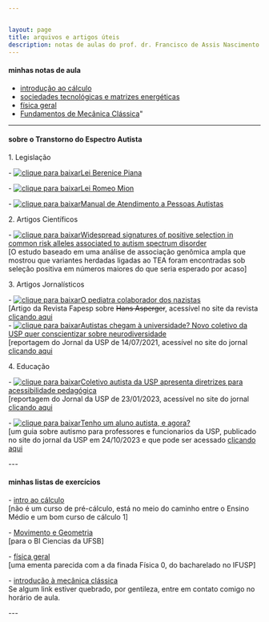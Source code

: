```yaml
---


layout: page
title: arquivos e artigos úteis
description: notas de aulas do prof. dr. Francisco de Assis Nascimento Junior da UFSB
---
```

<h4>minhas notas de aula</h4>

- [introdução ao cálculo](https://itxesco.github.io/pages/notas/introcalculo/index.html)
- [sociedades tecnológicas e matrizes energéticas](https://itxesco.github.io/pages/notas/ISC0462.html)
- [física geral](https://itxesco.github.io/pages/notas/fisicageral/index.html)  
- <a href="https://itxesco.github.io/pages/aulas/ISC0752_files/ISC0752_notas_de_aula.pdf">Fundamentos de  Mecânica Clássica</a>"

---
 <h4>sobre o Transtorno do Espectro Autista</h4>
<p>
1. Legislação
<p>
- <a href="https://itxesco.github.io/biblioteca/tea/legislacao/lei_berenice_piana.pdf"><img src="https://itxesco.github.io/imagens/icones/icons16/pdf-icon.png" alt="clique para baixar">Lei Berenice Piana</a>
<p>
- <a href="https://itxesco.github.io/biblioteca/tea/legislacao/lei_romeo_mion.pdf"><img src="https://itxesco.github.io/imagens/icones/icons16/pdf-icon.png" alt="clique para baixar">Lei Romeo Mion</a>
<p>
- <a href="https://itxesco.github.io/biblioteca/tea/legislacao/manual_de_atendimento_a_pessoas_com_transtorno_do_espectro_autista.pdf"><img src="https://itxesco.github.io/imagens/icones/icons16/pdf-icon.png" alt="clique para baixar">Manual de Atendimento a Pessoas Autistas</a>
<p>
2. Artigos Científicos
<p>
- <a href="https://itxesco.github.io/biblioteca/tea/artigos/file-3.pdf"><img src="https://itxesco.github.io/imagens/icones/icons16/pdf-icon.png" alt="clique para baixar">Widespread signatures of positive selection in common risk alleles associated to autism spectrum disorder</a><br>
[O estudo baseado em uma análise de associação genômica ampla que mostrou que variantes herdadas ligadas ao TEA foram encontradas sob seleção positiva em números maiores do que seria esperado por acaso]
<p>
3. Artigos Jornalísticos
<p>
- <a href="https://itxesco.github.io/biblioteca/tea/divulgacao/asperger_fapesp.pdf"><img src="https://itxesco.github.io/imagens/icones/icons16/pdf-icon.png" alt="clique para baixar">O pediatra colaborador dos nazistas</a><br>
[Artigo da Revista Fapesp sobre <del>Hans Asperger</del>, acessível no site da revista <a href="https://revistapesquisa.fapesp.br/o-pediatra-colaborador-dos-nazistas/">clicando aqui</a> <br>
- <a href="https://itxesco.github.io/biblioteca/tea/divulgacao/autistas_usp.pdf"><img src="https://itxesco.github.io/imagens/icones/icons16/pdf-icon.png" alt="clique para baixar">Autistas chegam à universidade? Novo coletivo da USP quer conscientizar sobre neurodiversidade</a><br>
[reportagem do Jornal da USP de 14/07/2021, acessível no site do jornal <a href="https://jornal.usp.br/universidade/autistas-chegam-a-universidade-novo-coletivo-da-usp-quer-conscientizar-sobre-neurodiversidade/">clicando aqui</a><br>
<p>
4. Educação
<p>
- <a href="https://itxesco.github.io/biblioteca/tea/educacao/coletivo_diretrizes.pdf"><img src="https://itxesco.github.io/imagens/icones/icons16/pdf-icon.png" alt="clique para baixar">Coletivo autista da USP apresenta diretrizes para acessibilidade pedagógica</a><br>
[reportagem do Jornal da USP de 23/01/2023, acessível no site do jornal <a href="https://jornal.usp.br/diversidade/coletivo-autista-da-usp-apresenta-diretrizes-para-acessibilidade-pedagogica/">clicando aqui</a> <br>
<p>
- <a href="https://itxesco.github.io/biblioteca/tea/educacao/coletivo_diretrizes.pdf"><img src="https://itxesco.github.io/imagens/icones/icons16/pdf-icon.png" alt="clique para baixar">Tenho um aluno autista, e agora?</a><br>
[um guia sobre autismo para professores e funcionarios da USP, publicado no site do jornal da USP em 24/10/2023 e que pode ser acessado <a href="https://jornal.usp.br/diversidade/coletivo-autista-da-usp-lanca-guia-com-praticas-inclusivas-voltado-para-professores-e-funcionarios/">clicando aqui</a><br>
<p>
<p>
---
 <h4>minhas listas de exercícios</h4>
<p>
- <a href="https://itxesco.github.io/pages/notas/introcalculo/listas.html">intro ao cálculo</a><br>
[não é um curso de pré-cálculo, está no meio do caminho entre o Ensino Médio e um bom curso de cálculo 1]
<p>
- <a href="https://itxesco.github.io/pages/notas/ISC0302.html">Movimento e Geometria</a><br>
[para o BI Ciencias da UFSB]
<p>
- <a href="https://itxesco.github.io/pages/notas/fisicageral/listas.html">física geral</a><br>
[uma ementa parecida com a da finada Física 0, do bacharelado no IFUSP]
<p>
- <a href="https://itxesco.github.io/pages/aulas/ISC0752_files/listas.html">introdução à mecânica clássica</a><br>
Se algum link estiver quebrado, por gentileza, entre em contato comigo no horário de aula.
<p>
<p>
---
